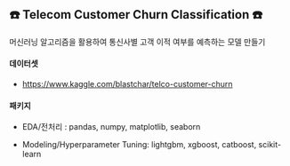 ## ☎️ Telecom Customer Churn Classification ☎️

머신러닝 알고리즘을 활용하여 통신사별 고객 이적 여부를 예측하는 모델 만들기

#### 데이터셋
- https://www.kaggle.com/blastchar/telco-customer-churn

#### 패키지

- EDA/전처리 : pandas, numpy, matplotlib, seaborn

- Modeling/Hyperparameter Tuning: lightgbm, xgboost, catboost, scikit-learn
